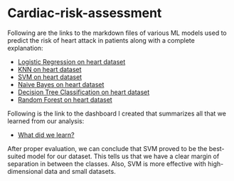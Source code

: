 # Cardiac-risk-assessment

Following are the links to the markdown files of various ML models used to predict the risk of heart attack in patients along with a complete explanation:

* [Logistic Regression on heart dataset](./Logistic%20Regression%20-%20Heart%20Dataset/Logistic%20Regression.md)
* [KNN on heart dataset](./KNN%20-%20heart%20dataset/KNN%20markdown.md)
* [SVM on heart dataset](./SVM%20-%20heart%20dataset/SVM%20markdown.md)
* [Naive Bayes on heart dataset](./Naive%20Bayes%20-%20Heart%20Dataset/Naive%20Bayes.md)
* [Decision Tree Classification on heart dataset](./Decision%20Tree%20-%20Heart%20Dataset/Decision%20Tree.md)
* [Random Forest on heart dataset](./Random%20Forest%20-%20heart%20dataset/Random%20Forest%20markdown.md)

Following is the link to the dashboard I created that summarizes all that we learned from our analysis:

* [What did we learn?](./What%20did%20we%20learn.pdf)

After proper evaluation, we can conclude that SVM proved to be the best-suited model for our dataset. This tells us that we have a clear margin of separation in between the classes. Also, SVM is more effective with high-dimensional data and small datasets.
